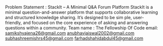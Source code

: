 Problem Statement : StackIt – A Minimal Q&A Forum Platform
StackIt is a minimal question-and-answer platform that supports collaborative
learning and structured knowledge sharing. It’s designed to be sim ple, user- friendly,
and focused on the core experience of asking and answering questions within a
community.
Team name : The Fellowship Of Code
email: samikshyajena26@gmail.com
anubhavjaiswal2002@gmail.com
subhashreemishrs45@gmail.com
farhadshahidabdul45@gmail.com
